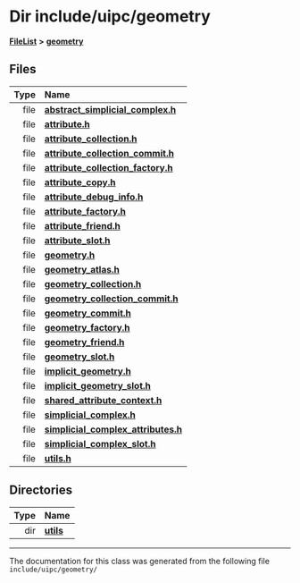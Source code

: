 

# Dir include/uipc/geometry



[**FileList**](files.md) **>** [**geometry**](dir_04894967a28d068f10a69f6e8a07a2cb.md)












## Files

| Type | Name |
| ---: | :--- |
| file | [**abstract\_simplicial\_complex.h**](abstract__simplicial__complex_8h.md) <br> |
| file | [**attribute.h**](attribute_8h.md) <br> |
| file | [**attribute\_collection.h**](attribute__collection_8h.md) <br> |
| file | [**attribute\_collection\_commit.h**](attribute__collection__commit_8h.md) <br> |
| file | [**attribute\_collection\_factory.h**](attribute__collection__factory_8h.md) <br> |
| file | [**attribute\_copy.h**](attribute__copy_8h.md) <br> |
| file | [**attribute\_debug\_info.h**](attribute__debug__info_8h.md) <br> |
| file | [**attribute\_factory.h**](attribute__factory_8h.md) <br> |
| file | [**attribute\_friend.h**](attribute__friend_8h.md) <br> |
| file | [**attribute\_slot.h**](attribute__slot_8h.md) <br> |
| file | [**geometry.h**](geometry_2geometry_8h.md) <br> |
| file | [**geometry\_atlas.h**](geometry__atlas_8h.md) <br> |
| file | [**geometry\_collection.h**](geometry__collection_8h.md) <br> |
| file | [**geometry\_collection\_commit.h**](geometry__collection__commit_8h.md) <br> |
| file | [**geometry\_commit.h**](geometry__commit_8h.md) <br> |
| file | [**geometry\_factory.h**](geometry__factory_8h.md) <br> |
| file | [**geometry\_friend.h**](geometry__friend_8h.md) <br> |
| file | [**geometry\_slot.h**](geometry__slot_8h.md) <br> |
| file | [**implicit\_geometry.h**](implicit__geometry_8h.md) <br> |
| file | [**implicit\_geometry\_slot.h**](implicit__geometry__slot_8h.md) <br> |
| file | [**shared\_attribute\_context.h**](shared__attribute__context_8h.md) <br> |
| file | [**simplicial\_complex.h**](simplicial__complex_8h.md) <br> |
| file | [**simplicial\_complex\_attributes.h**](simplicial__complex__attributes_8h.md) <br> |
| file | [**simplicial\_complex\_slot.h**](simplicial__complex__slot_8h.md) <br> |
| file | [**utils.h**](utils_8h.md) <br> |


## Directories

| Type | Name |
| ---: | :--- |
| dir | [**utils**](dir_739799d2da88efedfd4a7c44220c72e4.md) <br> |

























































------------------------------
The documentation for this class was generated from the following file `include/uipc/geometry/`

